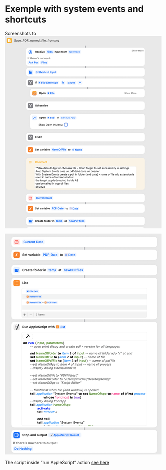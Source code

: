 # Exemple with system events and shortcuts

Screenshots to
![screenshot 1](Shortcuts_top.png)

![screenshot 2](Shortcuts_bottom.png)

The script inside “run AppleScript” action [see here](https://github.com/dev-xiligroup/Some-notes-about-Applescript-in-Sequoia/blob/main/SavePDFwithSystemEvents/Run_Script.applescript)